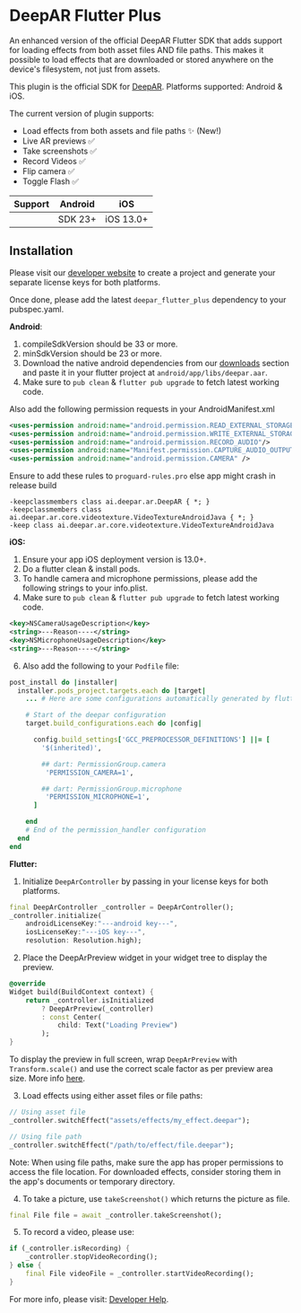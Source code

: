 # DeepAR Flutter Plus

An enhanced version of the official DeepAR Flutter SDK that adds support for loading effects from both asset files AND file paths. This makes it possible to load effects that are downloaded or stored anywhere on the device's filesystem, not just from assets.

This plugin is the official SDK for [DeepAR](http://deepar.ai). Platforms supported: Android & iOS. 

The current version of plugin supports: 
- Load effects from both assets and file paths ✨ (New!)
- Live AR previews ✅ 
- Take screenshots ✅ 
- Record Videos ✅ 
- Flip camera ✅ 
- Toggle Flash ✅ 

| Support |Android  | iOS|
|--|--|--|
|  |SDK 23+  |  iOS 13.0+|


## Installation
Please visit our [developer website](https://developer.deepar.ai) to create a project and generate your separate license keys for both platforms. 

Once done, please add the latest `deepar_flutter_plus` dependency to your pubspec.yaml. 

**Android**: 
 1. compileSdkVersion should be 33 or more.
 2. minSdkVersion should be 23 or more.
 3. Download the native android dependencies from our [downloads](https://developer.deepar.ai/downloads) section and paste it in your flutter project at `android/app/libs/deepar.aar`.
 4. Make sure to `pub clean` & `flutter pub upgrade` to fetch latest working code.

Also add the following permission requests in your AndroidManifest.xml
```xml
<uses-permission android:name="android.permission.READ_EXTERNAL_STORAGE"  />
<uses-permission android:name="android.permission.WRITE_EXTERNAL_STORAGE"/>
<uses-permission android:name="android.permission.RECORD_AUDIO"/>
<uses-permission android:name="Manifest.permission.CAPTURE_AUDIO_OUTPUT"  />
<uses-permission android:name="android.permission.CAMERA" />
```

Ensure to add these rules to `proguard-rules.pro` else app might crash in release build
```
-keepclassmembers class ai.deepar.ar.DeepAR { *; }
-keepclassmembers class ai.deepar.ar.core.videotexture.VideoTextureAndroidJava { *; }
-keep class ai.deepar.ar.core.videotexture.VideoTextureAndroidJava
``` 

**iOS:**
1. Ensure your app iOS deployment version is 13.0+.
2. Do a flutter clean & install pods.
3. To handle camera and microphone permissions, please add the following strings to your info.plist.
4. Make sure to `pub clean` & `flutter pub upgrade` to fetch latest working code.

```xml
<key>NSCameraUsageDescription</key>
<string>---Reason----</string>
<key>NSMicrophoneUsageDescription</key>
<string>---Reason----</string>
```
6. Also add the following to your `Podfile` file:
```ruby
post_install do |installer|
  installer.pods_project.targets.each do |target|
    ... # Here are some configurations automatically generated by flutter

    # Start of the deepar configuration
    target.build_configurations.each do |config|

      config.build_settings['GCC_PREPROCESSOR_DEFINITIONS'] ||= [
        '$(inherited)',

        ## dart: PermissionGroup.camera
         'PERMISSION_CAMERA=1',

        ## dart: PermissionGroup.microphone
         'PERMISSION_MICROPHONE=1',    
      ]

    end 
    # End of the permission_handler configuration
  end
end
```


**Flutter:**

1. Initialize  `DeepArController` by passing in your license keys for both platforms.
```dart
final DeepArController _controller = DeepArController();
_controller.initialize(
    androidLicenseKey:"---android key---",
    iosLicenseKey:"---iOS key---",
    resolution: Resolution.high);
```

2. Place the DeepArPreview widget in your widget tree to display the preview. 
```dart
@override
Widget build(BuildContext context) {
    return _controller.isInitialized
        ? DeepArPreview(_controller)
        : const Center(
            child: Text("Loading Preview")
        );
}
```

To display the preview in full screen, wrap `DeepArPreview` with `Transform.scale()` and use the correct scale factor as per preview area size. More info [here](https://github.com/DeepARSDK/deepar-flutter-plugin/issues/61#issuecomment-1331683622).
       
3. Load effects using either asset files or file paths:

```dart
// Using asset file
_controller.switchEffect("assets/effects/my_effect.deepar");

// Using file path
_controller.switchEffect("/path/to/effect/file.deepar");
```

Note: When using file paths, make sure the app has proper permissions to access the file location. For downloaded effects, consider storing them in the app's documents or temporary directory.

4. To take a picture, use `takeScreenshot()` which returns the picture as file.
```dart
final File file = await _controller.takeScreenshot();
```

5. To record a video, please use: 
```dart
if (_controller.isRecording) {
    _controller.stopVideoRecording();
} else {
    final File videoFile = _controller.startVideoRecording();
}
```

For more info, please visit: [Developer Help](https://help.deepar.ai/en/).